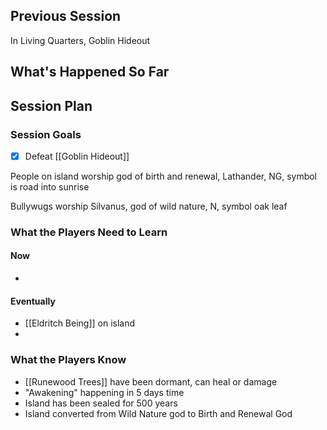 ## Previous Session
In Living Quarters, Goblin Hideout

## What's Happened So Far

## Session Plan

### Session Goals
- [x] Defeat [[Goblin Hideout]]


People on island worship god of birth and renewal, Lathander, NG, symbol is road into sunrise

Bullywugs worship Silvanus, god of wild nature, N, symbol oak leaf

### What the Players Need to Learn

#### Now
- 

#### Eventually
- [[Eldritch Being]] on island
- 



### What the Players Know
- [[Runewood Trees]] have been dormant, can heal or damage
- "Awakening" happening in 5 days time
- Island has been sealed for 500 years
- Island converted from Wild Nature god to Birth and Renewal God
